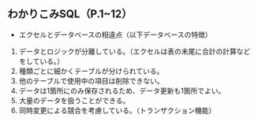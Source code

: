 ## わかりこみSQL（P.1~12）
- エクセルとデータベースの相違点（以下データベースの特徴）
1. データとロジックが分離している。（エクセルは表の末尾に合計の計算などをしている。）
2. 種類ごとに細かくテーブルが分けられている。
3. 他のテーブルで使用中の項目は削除できない。
4. データは1箇所にのみ保存されるため、データ更新も1箇所でよい。
5. 大量のデータを扱うことができる。
6. 同時変更による競合を考慮している。（トランザクション機能）

